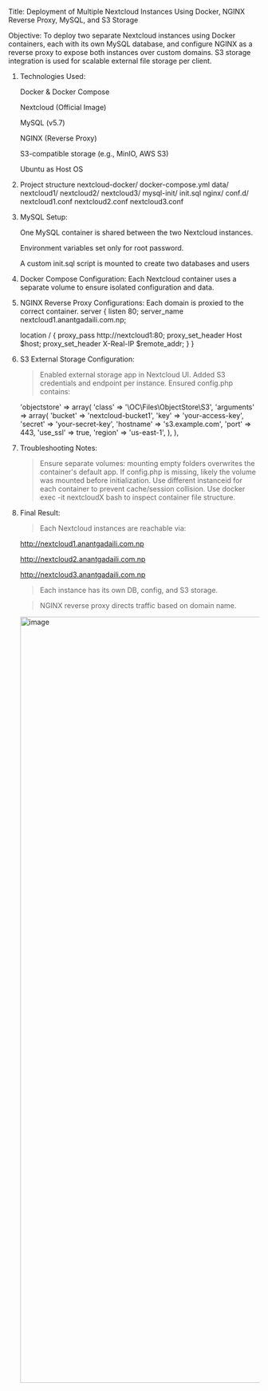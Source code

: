 Title: Deployment of Multiple Nextcloud Instances Using Docker, NGINX Reverse Proxy, MySQL, and S3 Storage

Objective:
To deploy two separate Nextcloud instances using Docker containers, each with its own MySQL database, and configure NGINX as a reverse proxy to expose both instances over custom domains. S3 storage integration is used for scalable external file storage per client.

1. Technologies Used:

    Docker & Docker Compose
    
    Nextcloud (Official Image)
    
    MySQL (v5.7)
    
    NGINX (Reverse Proxy)
    
    S3-compatible storage (e.g., MinIO, AWS S3)
    
    Ubuntu as Host OS

2. Project structure
       nextcloud-docker/
          docker-compose.yml
          data/
              nextcloud1/
              nextcloud2/
              nextcloud3/
          mysql-init/
              init.sql
          nginx/
              conf.d/
                   nextcloud1.conf
                   nextcloud2.conf
                   nextcloud3.conf

 4. MySQL Setup:

      One MySQL container is shared between the two Nextcloud instances.
      
      Environment variables set only for root password.
      
      A custom init.sql script is mounted to create two databases and users

 5. Docker Compose Configuration:
      Each Nextcloud container uses a separate volume to ensure isolated configuration and data.

 6. NGINX Reverse Proxy Configurations:
      Each domain is proxied to the correct container.
        server {
      listen 80;
      server_name nextcloud1.anantgadaili.com.np;
  
      location / {
          proxy_pass http://nextcloud1:80;
          proxy_set_header Host $host;
          proxy_set_header X-Real-IP $remote_addr;
          }
      }
    
 7. S3 External Storage Configuration:
     > Enabled external storage app in Nextcloud UI.
     > Added S3 credentials and endpoint per instance.
     > Ensured config.php contains:

      'objectstore' => array(
    'class' => '\OC\Files\ObjectStore\S3',
    'arguments' => array(
      'bucket' => 'nextcloud-bucket1',
      'key'    => 'your-access-key',
      'secret' => 'your-secret-key',
      'hostname' => 's3.example.com',
      'port' => 443,
      'use_ssl' => true,
      'region' => 'us-east-1',
       ),
     ),

8. Troubleshooting Notes:
   > Ensure separate volumes: mounting empty folders overwrites the container's default app.
   > If config.php is missing, likely the volume was mounted before initialization.
   > Use different instanceid for each container to prevent cache/session collision.
   > Use docker exec -it nextcloudX bash to inspect container file structure.

9. Final Result:

   >  Each Nextcloud instances are reachable via:
      
      http://nextcloud1.anantgadaili.com.np
      
      http://nextcloud2.anantgadaili.com.np

      http://nextcloud3.anantgadaili.com.np
      
   >  Each instance has its own DB, config, and S3 storage.
      
   >  NGINX reverse proxy directs traffic based on domain name.


   <img width="1024" height="1536" alt="image" src="https://github.com/user-attachments/assets/a17c4927-9ebc-48a9-9487-88ef3d586b35" />


